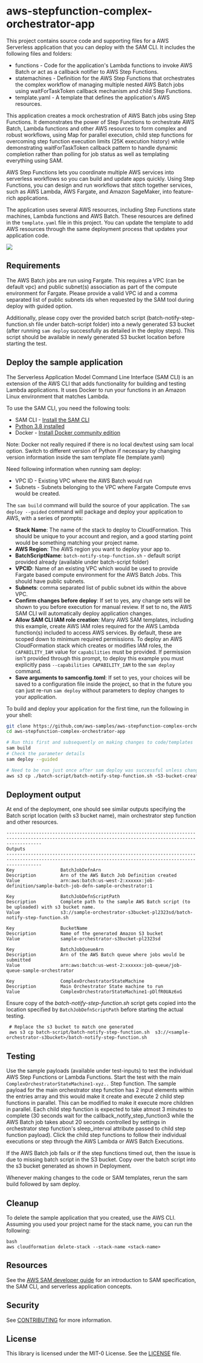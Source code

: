 # aws-stepfunction-complex-orchestrator-app

This project contains source code and supporting files for a AWS Serverless application that you can deploy with the SAM CLI. It includes the following files and folders:

- functions - Code for the application's Lambda functions to invoke AWS Batch or act as a callback notifier to AWS Step Functions.
- statemachines - Definition for the AWS Step Functions that orchestrates the complex workflow of managing multiple nested AWS Batch jobs using waitForTaskToken callback mechanism and child Step Functions.
- template.yaml - A template that defines the application's AWS resources.

This application creates a mock orchestration of AWS Batch jobs using Step Functions. It demonstrates the power of Step Functions to orchestrate AWS Batch, Lambda functions and other AWS resources to form complex and robust workflows, using Map for parallel execution, child step functions for overcoming step function execution limits (25K execution history) while demonstrating waitForTaskToken callback pattern to handle dynamic completion rather than polling for job status as well as templating everything using SAM.

AWS Step Functions lets you coordinate multiple AWS services into serverless workflows so you can build and update apps quickly. Using Step Functions, you can design and run workflows that stitch together services, such as AWS Lambda, AWS Fargate, and Amazon SageMaker, into feature-rich applications.

The application uses several AWS resources, including Step Functions state machines, Lambda functions and AWS Batch. These resources are defined in the `template.yaml` file in this project. You can update the template to add AWS resources through the same deployment process that updates your application code.

![](imgs/orchestration.png)


## Requirements

The AWS Batch jobs are run using Fargate. This requires a VPC (can be default vpc) and public subnet(s) association as part of the compute environment for Fargate.
Please provide a valid VPC id and a comma separated list of public subnets ids when requested by the SAM tool during deploy with guided option.

Additionally, please copy over the provided batch script (batch-notify-step-function.sh file under batch-script folder) into a newly generated S3 bucket (after running `sam deploy` successfully as detailed in the deploy steps). This script should be available in newly generated S3 bucket location before starting the test.

## Deploy the sample application

The Serverless Application Model Command Line Interface (SAM CLI) is an extension of the AWS CLI that adds functionality for building and testing Lambda applications. It uses Docker to run your functions in an Amazon Linux environment that matches Lambda.

To use the SAM CLI, you need the following tools:

* SAM CLI - [Install the SAM CLI](https://docs.aws.amazon.com/serverless-application-model/latest/developerguide/serverless-sam-cli-install.html)
* [Python 3.8 installed](https://www.python.org/downloads/)
* Docker - [Install Docker community edition](https://hub.docker.com/search/?type=edition&offering=community)

Note: Docker not really required if there is no local dev/test using sam local option.
Switch to different version of Python if necessary by changing version information inside the sam template file (template.yaml)

Need following information when running sam deploy:
* VPC ID - Existing VPC where the AWS Batch would run
* Subnets - Subnets belonging to the VPC where Fargate Compute envs would be created.


The `sam build` command will build the source of your application. The `sam deploy --guided` command will package and deploy your application to AWS, with a series of prompts:

* **Stack Name**: The name of the stack to deploy to CloudFormation. This should be unique to your account and region, and a good starting point would be something matching your project name.
* **AWS Region**: The AWS region you want to deploy your app to.
* **BatchScriptName**: `batch-notify-step-function.sh` - default script provided already (available under batch-script folder)
* **VPCID**: Name of an existing VPC which would be used to provide Fargate based compute environment for the AWS Batch Jobs. This should have public subnets.
* **Subnets**: comma separated list of public subnet ids within the above VPC.
* **Confirm changes before deploy**: If set to yes, any change sets will be shown to you before execution for manual review. If set to no, the AWS SAM CLI will automatically deploy application changes.
* **Allow SAM CLI IAM role creation**: Many AWS SAM templates, including this example, create AWS IAM roles required for the AWS Lambda function(s) included to access AWS services. By default, these are scoped down to minimum required permissions. To deploy an AWS CloudFormation stack which creates or modifies IAM roles, the `CAPABILITY_IAM` value for `capabilities` must be provided. If permission isn't provided through this prompt, to deploy this example you must explicitly pass `--capabilities CAPABILITY_IAM` to the `sam deploy` command.
* **Save arguments to samconfig.toml**: If set to yes, your choices will be saved to a configuration file inside the project, so that in the future you can just re-run `sam deploy` without parameters to deploy changes to your application.

To build and deploy your application for the first time, run the following in your shell:

```bash
git clone https://github.com/aws-samples/aws-stepfunction-complex-orchestrator-app
cd aws-stepfunction-complex-orchestrator-app

# Run this first and subsequently on making changes to code/templates
sam build
# Check the parameter details
sam deploy --guided

# Need to be run just once after sam deploy was successful unless changes were made to the batch script.
aws s3 cp ./batch-script/batch-notify-step-function.sh <S3-bucket-created-by-sam>
```

## Deployment output
At end of the deployment, one should see similar outputs specifying the Batch script location (with s3 bucket name), main orchestrator step function and other resources.
```
---------------------------------------------------------------------------------------------------------------------------------------------------------
Outputs
---------------------------------------------------------------------------------------------------------------------------------------------------------
Key                 BatchJobDefnArn
Description         Arn of the AWS Batch Job Definition created
Value               arn:aws:batch:us-west-2:xxxxxx:job-definition/sample-batch-job-defn-sample-orchestrator:1

Key                 BatchJobDefnScriptPath
Description         Complete path to the sample AWS Batch script (to be uploaded) with s3 bucket name.
Value               s3://sample-orchestrator-s3bucket-pl2323sd/batch-notify-step-function.sh

Key                 BucketName
Description         Name of the generated Amazon S3 bucket
Value               sample-orchestrator-s3bucket-pl2323sd

Key                 BatchJobQueueArn
Description         Arn of the AWS Batch queue where jobs would be submitted
Value               arn:aws:batch:us-west-2:xxxxxx:job-queue/job-queue-sample-orchestrator

Key                 ComplexOrchestratorStateMachine
Description         Main Orchestrator State machine to run
Value               ComplexOrchestratorStateMachine1-pDlfR0UAz6xG
```
Ensure copy of the *batch-notify-step-function.sh* script gets copied into the location specified by `BatchJobDefnScriptPath` before starting the actual testing.

```
 # Replace the s3 bucket to match one generated
 aws s3 cp batch-script/batch-notify-step-function.sh  s3://<sample-orchestrator-s3bucket>/batch-notify-step-function.sh
```

## Testing

Use the sample payloads (available under test-inputs) to test the individual AWS Step Functions or Lambda Functions. Start the test with the main `ComplexOrchestratorStateMachine1-xyz..` Step function. The sample payload for the main orchestrator step function has 2 input elements within the entries array and this would make it create and execute 2 child step functions in parallel. This can be modified to make it execute more children in parallel. Each child step function is expected to take atmost 3 minutes to complete (30 seconds wait for the callback_notify_step_function3 while the AWS Batch job takes about 20 seconds controlled by settings in orchestrator step function's sleep_interval attribute passed to child step function payload). Click the child step functions to follow their individual executions or step through the AWS Lambda or AWS Batch Executions.

If the AWS Batch job fails or if the step functions timed out, then the issue is due to missing batch script in the S3 bucket.
Copy over the batch script into the s3 bucket generated as shown in Deployment.

Whenever making changes to the code or SAM templates, rerun the sam build followed by sam deploy.

## Cleanup

To delete the sample application that you created, use the AWS CLI. Assuming you used your project name for the stack name, you can run the following:

```
bash
aws cloudformation delete-stack --stack-name <stack-name>
```

## Resources

See the [AWS SAM developer guide](https://docs.aws.amazon.com/serverless-application-model/latest/developerguide/what-is-sam.html) for an introduction to SAM specification, the SAM CLI, and serverless application concepts.


## Security

See [CONTRIBUTING](CONTRIBUTING.md#security-issue-notifications) for more information.

## License

This library is licensed under the MIT-0 License. See the [LICENSE](LICENSE) file.
